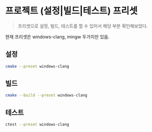# 프로젝트 (설정|빌드|테스트) 프리셋

> 프리셋으로 설정, 빌드, 테스트를 할 수 있어서 해당 부분 확인해보았다.

현재 프리셋은 windows-clang, mingw 두가지만 있음.

## 설정

```sh
cmake --preset windows-clang
```



## 빌드

```sh
cmake --build --preset windows-clang
```



## 테스트

```sh
ctest --preset windows-clang
```

